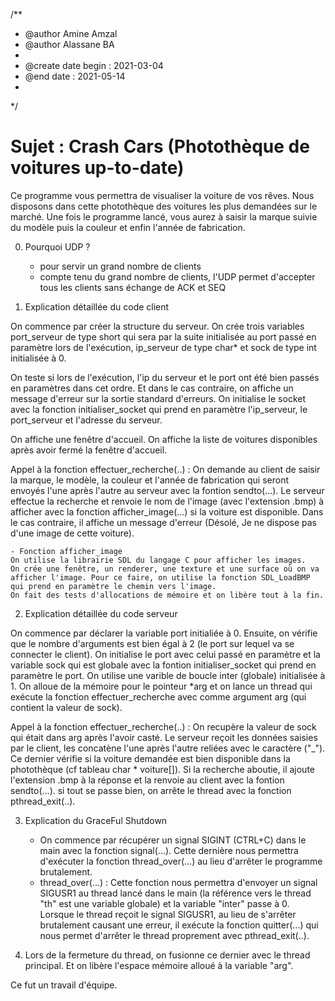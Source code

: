 /**
 * @author Amine Amzal
 * @author Alassane BA
 * 
 * @create date begin : 2021-03-04
 * @end date : 2021-05-14
 * 
 */

# Sujet : Crash Cars (Photothèque de voitures up-to-date)

Ce programme vous permettra de visualiser la voiture de vos rêves.
Nous disposons dans cette photothèque des voitures les plus demandées sur le marché.
Une fois le programme lancé, vous aurez à saisir la marque suivie du modèle puis la couleur et enfin l'année de fabrication.

0. Pourquoi UDP ?
    - pour servir un grand nombre de clients 
    - compte tenu du grand nombre de clients, l'UDP permet d'accepter tous les clients sans échange de ACK et SEQ

1. Explication détaillée du code client 

On commence par créer la structure du serveur. On crée trois variables port_serveur de type short qui sera par la suite initialisée au port passé en paramètre lors de l'exécution, ip_serveur de type char* et sock de type int initialisée à 0.

On teste si lors de l'exécution, l'ip du serveur et le port ont été bien passés en paramètres dans cet ordre. Et dans le cas contraire, on affiche un message d'erreur sur la sortie standard d'erreurs. 
On initialise le socket avec la fonction initialiser_socket qui prend en paramètre l'ip_serveur, le port_serveur et l'adresse du serveur.

On affiche une fenêtre d'accueil.
On affiche la liste de voitures disponibles après avoir fermé la fenêtre d'accueil. 

Appel à la fonction effectuer_recherche(..) :
    On demande au client de saisir la marque, le modèle, la couleur et l'année de fabrication qui seront envoyés l'une après l'autre au serveur avec la fontion sendto(...). Le serveur effectue la recherche et renvoie le nom de l'image (avec l'extension .bmp) à afficher avec la fonction afficher_image(...) si la voiture est disponible.
    Dans le cas contraire, il affiche un message d'erreur (Désolé, Je ne dispose pas d'une image de cette voiture).

    - Fonction afficher_image
    On utilise la librairie SDL du langage C pour afficher les images. 
    On crée une fenêtre, un renderer, une texture et une surface où on va afficher l'image. Pour ce faire, on utilise la fonction SDL_LoadBMP qui prend en paramètre le chemin vers l'image. 
    On fait des tests d'allocations de mémoire et on libère tout à la fin.

2. Explication détaillée du code serveur

On commence par déclarer la variable port initialiée à 0. Ensuite, on vérifie que le nombre d'arguments est bien égal à 2 (le port sur lequel va se connecter le client). On initialise le port avec celui passé en paramètre et la variable sock qui est globale avec la fontion initialiser_socket qui prend en paramètre le port. On utilise une varible de boucle inter (globale) initialisée à 1. 
On alloue de la mémoire pour le pointeur *arg et on lance un thread qui exécute la fonction effectuer_recherche avec comme argument arg (qui contient la valeur de sock). 

Appel à la fonction effectuer_recherche(..) :
    On recupère la valeur de sock qui était dans arg après l'avoir casté.
    Le serveur reçoit les données saisies par le client, les concatène l'une après l'autre reliées avec le caractère ("_"). Ce dernier vérifie si la voiture demandée est bien disponible dans la photothèque (cf tableau char * voiture[]). 
    Si la recherche aboutie, il ajoute l'extension .bmp à la réponse et la renvoie au client avec la fontion sendto(...). 
    si tout se passe bien, on arrête le thread avec la fonction pthread_exit(..).

3. Explication du GraceFul Shutdown 
    - On commence par récupérer un signal SIGINT (CTRL+C) dans le main avec la fonction signal(...). Cette dernière nous permettra d'exécuter la fonction thread_over(...) au lieu d'arrêter le programme brutalement. 
    - thread_over(...) : Cette fonction nous permettra d'envoyer un signal SIGUSR1 au thread lancé dans le main (la référence vers le thread "th" est une variable globale) et la variable "inter" passe à 0.
    Lorsque le thread reçoit le signal SIGUSR1, au lieu de s'arrêter brutalement causant une erreur, il exécute la fonction quitter(...) qui nous permet d'arrêter le thread proprement avec pthread_exit(..). 
    
4. Lors de la fermeture du thread, on fusionne ce dernier avec le thread principal. Et on libère l'espace mémoire alloué à la variable "arg". 


Ce fut un travail d'équipe. 
